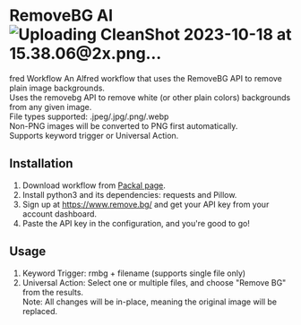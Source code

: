 
# RemoveBG Al![Uploading CleanShot 2023-10-18 at 15.38.06@2x.png…]()

fred Workflow
An Alfred workflow that uses the RemoveBG API to remove plain image backgrounds.<br>
Uses the removebg API to remove white (or other plain colors) backgrounds from any given image.<br>
File types supported: .jpeg/.jpg/.png/.webp<br>
Non-PNG images will be converted to PNG first automatically.<br>
Supports keyword trigger or Universal Action.<br>

## Installation
1. Download workflow from [Packal page](http://www.packal.org/workflow/removebg).
2. Install python3 and its dependencies: requests and Pillow.
3. Sign up at https://www.remove.bg/ and get your API key from your account dashboard.
4. Paste the API key in the configuration, and you're good to go!

## Usage
1. Keyword Trigger: rmbg + filename (supports single file only)
2. Universal Action: Select one or multiple files, and choose "Remove BG" from the results.<br>
Note: All changes will be in-place, meaning the original image will be replaced.
